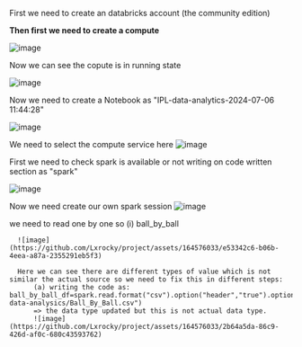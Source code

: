 First we need to create an databricks account (the community edition)

**Then first we need to create a compute**

![image](https://github.com/Lxrocky/project/assets/164576033/dc24aabf-79ff-4d98-8303-26a210eeaa04)

Now we can see the copute is in running state

![image](https://github.com/Lxrocky/project/assets/164576033/f0c12509-47fe-444e-a3cf-c3c86fa3470d)

Now we need to create a Notebook as "IPL-data-analytics-2024-07-06 11:44:28"

![image](https://github.com/Lxrocky/project/assets/164576033/2e784521-8ed4-4c5f-9c54-4f10f7d1311e)

We need to select the compute service here
![image](https://github.com/Lxrocky/project/assets/164576033/078e9117-4c0c-47b7-9129-3b9d8d657d9f)

First we need to check spark is available or not writing on code written section as "spark"

![image](https://github.com/Lxrocky/project/assets/164576033/bc92b38a-8d8d-44df-9e85-e83ac7fb0ba7)

Now we need create our own spark session
![image](https://github.com/Lxrocky/project/assets/164576033/0fa72d23-dbbf-4ce6-82a8-af3f1efb5460)

we need to read one by one so
      (i) ball_by_ball

      ![image](https://github.com/Lxrocky/project/assets/164576033/e53342c6-b06b-4eea-a87a-2355291eb5f3)

      Here we can see there are different types of value which is not similar the actual source so we need to fix this in different steps:
          (a) writing the code as:  ball_by_ball_df=spark.read.format("csv").option("header","true").option("inferSchema","true").load("s3://ipl-data-analysics/Ball_By_Ball.csv")
          => the data type updated but this is not actual data type.
          ![image](https://github.com/Lxrocky/project/assets/164576033/2b64a5da-86c9-426d-af0c-680c43593762)
          






















      



